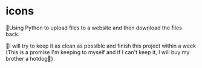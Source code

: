 # icons
🚀Using Python to upload files to a website and then download the files back.

🔮I will try to keep it as clean as possible and finish this project within a week (This is a promise I'm keeping to myself and if I can't keep it, I will buy my brother a hotdog🌭)
